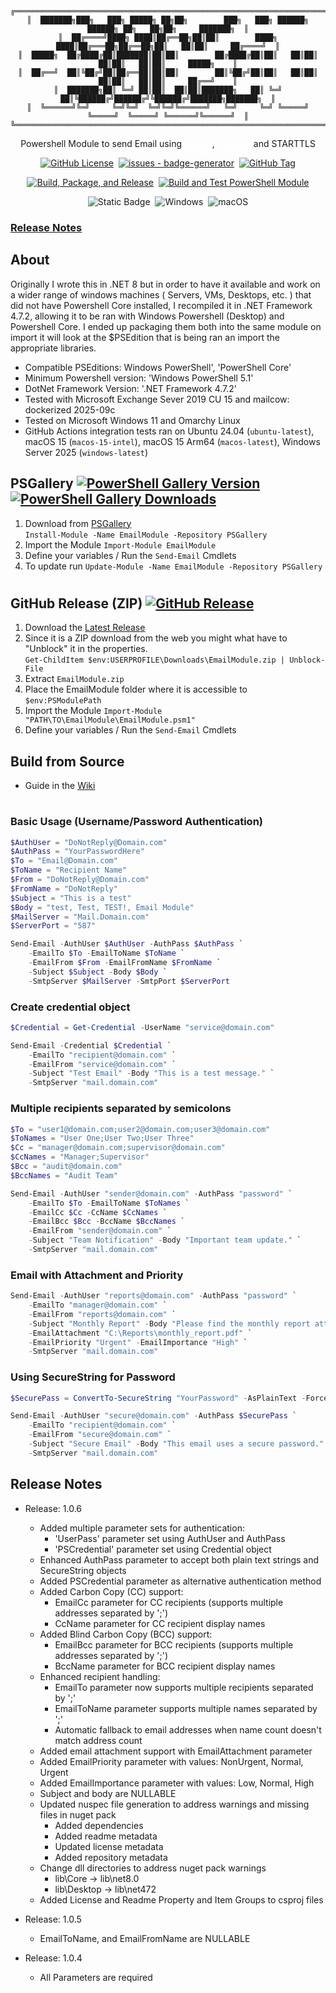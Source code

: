 <div align="center">

```
╔══════════════════════════════════════════════════════════════════════════════════════════════════╗
║  ███████╗███╗   ███╗ █████╗ ██╗██╗        ███╗   ███╗ ██████╗ ██████╗ ██╗   ██╗██╗     ███████╗  ║
║  ██╔════╝████╗ ████║██╔══██╗██║██║        ████╗ ████║██╔═══██╗██╔══██╗██║   ██║██║     ██╔════╝  ║
║  █████╗  ██╔████╔██║███████║██║██║        ██╔████╔██║██║   ██║██║  ██║██║   ██║██║     █████╗    ║
║  ██╔══╝  ██║╚██╔╝██║██╔══██║██║██║        ██║╚██╔╝██║██║   ██║██║  ██║██║   ██║██║     ██╔══╝    ║
║  ███████╗██║ ╚═╝ ██║██║  ██║██║███████╗   ██║ ╚═╝ ██║╚██████╔╝██████╔╝╚██████╔╝███████╗███████╗  ║
║  ╚══════╝╚═╝     ╚═╝╚═╝  ╚═╝╚═╝╚══════╝   ╚═╝     ╚═╝ ╚═════╝ ╚═════╝  ╚═════╝ ╚══════╝╚══════╝  ║
╚══════════════════════════════════════════════════════════════════════════════════════════════════╝
```

Powershell Module to send Email using <a href="https://github.com/jstedfast/MailKit" style="color:white">MailKit</a>, <a href="https://github.com/jstedfast/MimeKit" style="color:white">MimeKit</a> and STARTTLS

[![GitHub License](https://img.shields.io/github/license/Brandon-J-Navarro/Powershell_Email-Module?color=blue)](https://github.com/Brandon-J-Navarro/Powershell_Email-Module/blob/main/LICENSE)&nbsp; 
[![issues - badge-generator](https://img.shields.io/github/issues/Brandon-J-Navarro/Powershell_Email-Module?color=red)](https://github.com/Brandon-J-Navarro/Powershell_Email-Module/issues)&nbsp; 
[![GitHub Tag](https://img.shields.io/github/v/tag/Brandon-J-Navarro/Powershell_Email-Module)](https://github.com/Brandon-J-Navarro/Powershell_Email-Module/tags)

[![Build, Package, and Release](https://github.com/Brandon-J-Navarro/Powershell_Email-Module/actions/workflows/main.yml/badge.svg?branch=main)](https://github.com/Brandon-J-Navarro/Powershell_Email-Module/actions/workflows/main.yml)&nbsp; 
[![Build and Test PowerShell Module](https://github.com/Brandon-J-Navarro/Powershell_Email-Module/actions/workflows/tests.yml/badge.svg?branch=testing)](https://github.com/Brandon-J-Navarro/Powershell_Email-Module/actions/workflows/tests.yml)

![Static Badge](https://img.shields.io/badge/Linux-Passing-gree?logo=linux&logoColor=white)&nbsp; 
![Windows](https://custom-icon-badges.demolab.com/badge/Windows-Passing-gree?logo=windows11&logoColor=white)&nbsp; 
![macOS](https://img.shields.io/badge/macOS-passing-gree?logo=apple&logoColor=white)

<!-- ### Tested on
| Image | Label |
| -------------|--------------|
| Ubuntu 24.04 | `ubuntu-latest` |
| macOS 15 | `macos-15-intel` |
| macOS 15 Arm64 | `macos-latest` |
| Windows Server 2025 | `windows-latest` | -->
</div>

### [Release Notes](#release-notes-1)

## About
Originally I wrote this in .NET 8 but in order to have it available and work on a wider range of windows machines ( Servers, VMs, Desktops, etc. ) that did not have Powershell Core installed, I recompiled it in .NET Framework 4.7.2, allowing it to be ran with Windows Powershell (Desktop) and Powershell Core. I ended up packaging them both into the same module on import it will look at the $PSEdition that is being ran an import the appropriate libraries.

- Compatible PSEditions: Windows PowerShell', 'PowerShell Core'
- Minimum Powershell version: 'Windows PowerShell 5.1'
- DotNet Framework Version: '.NET Framework 4.7.2'
- Tested with Microsoft Exchange Sever 2019 CU 15 and mailcow: dockerized 2025-09c
- Tested on Microsoft Windows 11 and Omarchy Linux 
- GitHub Actions integration tests ran on Ubuntu 24.04 (`ubuntu-latest`), macOS 15 (`macos-15-intel`), macOS 15 Arm64 (`macos-latest`), Windows Server 2025 (`windows-latest`)

## PSGallery [![PowerShell Gallery Version](https://img.shields.io/powershellgallery/v/EmailModule)](https://www.powershellgallery.com/packages/EmailModule/)&nbsp; [![PowerShell Gallery Downloads](https://img.shields.io/powershellgallery/dt/EmailModule?color=blue)](https://www.powershellgallery.com/packages/EmailModule/)

1. Download from <a href="https://www.powershellgallery.com/packages/EmailModule/" target="_blank">PSGallery</a><br>
`Install-Module -Name EmailModule -Repository PSGallery`
2. Import the Module `Import-Module EmailModule`
3. Define your variables / Run the `Send-Email` Cmdlets
4. To update run `Update-Module -Name EmailModule -Repository PSGallery`
#

## GitHub Release (ZIP) [![GitHub Release](https://img.shields.io/github/v/release/Brandon-J-Navarro/Powershell_Email-Module)](https://github.com/Brandon-J-Navarro/Powershell_Email-Module/releases)

1. Download the <a href="https://github.com/Brandon-J-Navarro/Powershell_Email-Module/releases/latest">Latest Release</a>
2. Since it is a ZIP download from the web you might what have to "Unblock" it in the properties.<br>
` Get-ChildItem $env:USERPROFILE\Downloads\EmailModule.zip | Unblock-File `
3. Extract `EmailModule.zip`
4. Place the EmailModule folder where it is accessible to `$env:PSModulePath`
5. Import the Module `Import-Module "PATH\TO\EmailModule\EmailModule.psm1"`
6. Define your variables / Run the `Send-Email` Cmdlets

## Build from Source
- Guide in the <a href="https://github.com/Brandon-J-Navarro/Powershell_Email-Module/wiki/Build-from-source">Wiki</a>

#
### Basic Usage (Username/Password Authentication)
```powershell
$AuthUser = "DoNotReply@Domain.com"
$AuthPass = "YourPasswordHere"
$To = "Email@Domain.com"
$ToName = "Recipient Name"
$From = "DoNotReply@Domain.com"
$FromName = "DoNotReply"
$Subject = "This is a test"
$Body = "test, Test, TEST!, Email Module"
$MailServer = "Mail.Domain.com"
$ServerPort = "587"

Send-Email -AuthUser $AuthUser -AuthPass $AuthPass `
    -EmailTo $To -EmailToName $ToName `
    -EmailFrom $From -EmailFromName $FromName `
    -Subject $Subject -Body $Body `
    -SmtpServer $MailServer -SmtpPort $ServerPort
```

### Create credential object
```powershell
$Credential = Get-Credential -UserName "service@domain.com"

Send-Email -Credential $Credential `
    -EmailTo "recipient@domain.com" `
    -EmailFrom "service@domain.com" `
    -Subject "Test Email" -Body "This is a test message." `
    -SmtpServer "mail.domain.com"
```

### Multiple recipients separated by semicolons
```powershell
$To = "user1@domain.com;user2@domain.com;user3@domain.com"
$ToNames = "User One;User Two;User Three"
$Cc = "manager@domain.com;supervisor@domain.com"
$CcNames = "Manager;Supervisor"
$Bcc = "audit@domain.com"
$BccNames = "Audit Team"

Send-Email -AuthUser "sender@domain.com" -AuthPass "password" `
    -EmailTo $To -EmailToName $ToNames `
    -EmailCc $Cc -CcName $CcNames `
    -EmailBcc $Bcc -BccName $BccNames `
    -EmailFrom "sender@domain.com" `
    -Subject "Team Notification" -Body "Important team update." `
    -SmtpServer "mail.domain.com"
```

### Email with Attachment and Priority
```powershell
Send-Email -AuthUser "reports@domain.com" -AuthPass "password" `
    -EmailTo "manager@domain.com" `
    -EmailFrom "reports@domain.com" `
    -Subject "Monthly Report" -Body "Please find the monthly report attached." `
    -EmailAttachment "C:\Reports\monthly_report.pdf" `
    -EmailPriority "Urgent" -EmailImportance "High" `
    -SmtpServer "mail.domain.com"
```

### Using SecureString for Password
```powershell
$SecurePass = ConvertTo-SecureString "YourPassword" -AsPlainText -Force

Send-Email -AuthUser "secure@domain.com" -AuthPass $SecurePass `
    -EmailTo "recipient@domain.com" `
    -EmailFrom "secure@domain.com" `
    -Subject "Secure Email" -Body "This email uses a secure password." `
    -SmtpServer "mail.domain.com"
```

## Release Notes
- Release: 1.0.6 
    - Added multiple parameter sets for authentication:
        - 'UserPass' parameter set using AuthUser and AuthPass
        - 'PSCredential' parameter set using Credential object
    - Enhanced AuthPass parameter to accept both plain text strings and SecureString objects
    - Added PSCredential parameter as alternative authentication method
    - Added Carbon Copy (CC) support:
        - EmailCc parameter for CC recipients (supports multiple addresses separated by ';')
        - CcName parameter for CC recipient display names
    - Added Blind Carbon Copy (BCC) support:
        - EmailBcc parameter for BCC recipients (supports multiple addresses separated by ';')
        - BccName parameter for BCC recipient display names
    - Enhanced recipient handling:
        - EmailTo parameter now supports multiple recipients separated by ';'
        - EmailToName parameter supports multiple names separated by ';'
        - Automatic fallback to email addresses when name count doesn't match address count
    - Added email attachment support with EmailAttachment parameter
    - Added EmailPriority parameter with values: NonUrgent, Normal, Urgent
    - Added EmailImportance parameter with values: Low, Normal, High
    - Subject and body are NULLABLE
    - Updated nuspec file generation to address warnings and missing files in nuget pack
        - Added dependencies
        - Added readme metadata
        - Updated license metadata
        - Added repository metadata
    - Change dll directories to address nuget pack warnings
        - lib\Core → lib\net8.0
        - lib\Desktop → lib\net472
    - Added License and Readme Property and Item Groups to csproj files

- Release: 1.0.5
    - EmailToName, and EmailFromName are NULLABLE

- Release: 1.0.4
    - All Parameters are required

